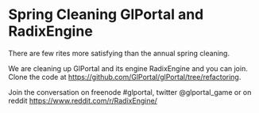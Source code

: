# Spring Cleaning GlPortal and RadixEngine
There are few rites more satisfying than the annual spring cleaning.

We are cleaning up GlPortal and its engine RadixEngine and you can join.
Clone the code at https://github.com/GlPortal/glPortal/tree/refactoring.

Join the conversation on freenode #glportal, twitter @glportal_game or on reddit
https://www.reddit.com/r/RadixEngine/
